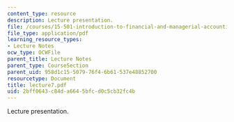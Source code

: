 ```yaml
---
content_type: resource
description: Lecture presentation.
file: /courses/15-501-introduction-to-financial-and-managerial-accounting-spring-2004/2bff0643c84da6645bfcd0c5cb32fc4b_lecture7.pdf
file_type: application/pdf
learning_resource_types:
- Lecture Notes
ocw_type: OCWFile
parent_title: Lecture Notes
parent_type: CourseSection
parent_uid: 958d1c15-5079-76f4-6b61-537e48852700
resourcetype: Document
title: lecture7.pdf
uid: 2bff0643-c84d-a664-5bfc-d0c5cb32fc4b
---
```

Lecture presentation.